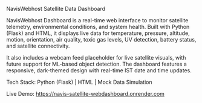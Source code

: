 NavisWebhost Satellite Data Dashboard

NavisWebhost Dashboard is a real-time web interface to monitor satellite telemetry, environmental conditions, and system health. Built with Python (Flask) and HTML, it displays live data for temperature, pressure, altitude, motion, orientation, air quality, toxic gas levels, UV detection, battery status, and satellite connectivity.

It also includes a webcam feed placeholder for live satellite visuals, with future support for ML-based object detection. The dashboard features a responsive, dark-themed design with real-time IST date and time updates.

Tech Stack: Python (Flask) | HTML | Mock Data Simulation

Live Demo: https://navis-satellite-webdashboard.onrender.com
